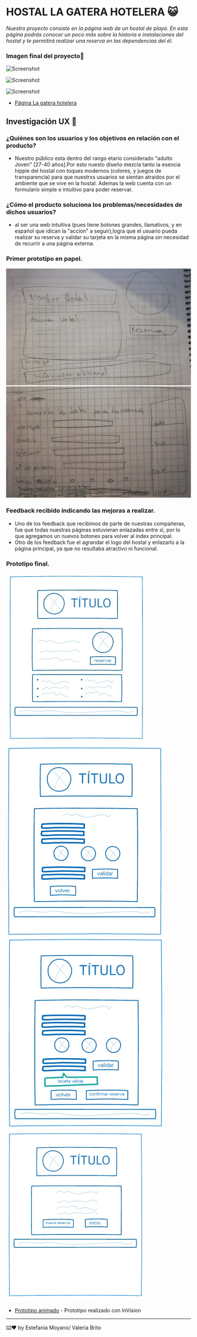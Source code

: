 # HOSTAL LA GATERA HOTELERA :smiley_cat:

_Nuestro proyecto consiste en la página web de un hostal de playa. En esta página podrás conocer un poco más sobre la historia e instalaciones del hostal y te permitirá realizar una reserva en las dependencias del él._

### Imagen final del proyecto:ocean:

![Screenshot](screenshot.png)

![Screenshot](screenshot.png)

![Screenshot](screenshot.png)

* [Página La gatera hotelera](https://valeriaconstanzabc.github.io/SCL013-card-validation/src/index.html)

## Investigación UX :mag_right:

### ¿Quiénes son los usuarios y los objetivos en relación con el producto?
* Nuestro público esta dentro del rango etario considerado "adulto Joven" [27-40 años].Por esto nuesto diseño mezcla 
tanto la esencia hippie del hostal con toques modernos (colores, y juegos de transparencia) para que nuestrxs
usuarios se sientan atraidos por el ambiente que se vive en la hostal. Ademas la web cuenta con un formulario simple e intuitivo para poder reservar.

### ¿Cómo el producto soluciona los problemas/necesidades de dichos usuarios?
* al ser una web intuitiva (pues tiene botones grandes, llamativos, y en español que idican la "accion" a seguir),logra que el usuario pueda realizar su reserva y validar su tarjeta en la misma página sin necesidad de recurrir a una página externa. 

### Primer prototipo en papel.

![PrimerPrototipo](1PrototipoAntiguo.jpg)
![PrimerPrototipo](2PrototipoAntiguo.jpg)

### Feedback recibido indicando las mejoras a realizar.
* Uno de los feedback que recibimos de parte de nuestras compañeras, fue que todas nuestras páginas estuvieran enlazadas entre sí, por lo que agregamos un nuevos botones para volver al index principal.
* Otro de los feedback fue el agrandar el logo del hostal y enlazarlo a la página principal, ya que no resultaba atractivo ni funcional.

### Prototipo final.

![páginaPrincipal](prototipo1.jpg)
![páginaReserva](prototipo2.jpg)
![páginaValidación](prototipo2.5.jpg)
![páginaConfirmación](prototipo3.jpg)

* [Prototipo animado](https://valeriabrito679410.invisionapp.com/public/share/3F13FRZWZ4#screens/477294219) - Prototipo realizado con InVision

---
⌨️❤️ by Estefania Moyano/ Valeria Brito
